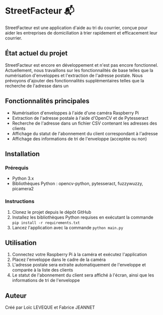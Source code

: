 # StreetFacteur 📬

StreetFacteur est une application d'aide au tri du courrier, conçue pour aider les entreprises de domiciliation à trier rapidement et efficacement leur courrier. 

## État actuel du projet
StreetFacteur est encore en développement et n'est pas encore fonctionnel. Actuellement, nous travaillons sur les fonctionnalités de base telles que la numérisation d'enveloppes et l'extraction de l'adresse postale. Nous prévoyons d'ajouter des fonctionnalités supplémentaires telles que la recherche de l'adresse dans un

## Fonctionnalités principales
- Numérisation d'enveloppes à l'aide d'une caméra Raspberry Pi
- Extraction de l'adresse postale à l'aide d'OpenCV et de Pytesseract
- Recherche de l'adresse dans un fichier CSV contenant les adresses des clients
- Affichage du statut de l'abonnement du client correspondant à l'adresse
- Affichage des informations de tri de l'enveloppe (acceptée ou non)

## Installation

### Prérequis
- Python 3.x
- Bibliothèques Python : opencv-python, pytesseract, fuzzywuzzy, picamera2

### Instructions
1. Clonez le projet depuis le dépôt GitHub
2. Installez les bibliothèques Python requises en exécutant la commande `pip install -r requirements.txt`
3. Lancez l'application avec la commande `python main.py`

## Utilisation
1. Connectez votre Raspberry Pi à la caméra et exécutez l'application
2. Placez l'enveloppe dans le cadre de la caméra
3. L'adresse postale sera extraite automatiquement de l'enveloppe et comparée à la liste des clients
4. Le statut de l'abonnement du client sera affiché à l'écran, ainsi que les informations de tri de l'enveloppe

## Auteur
Créé par Loïc LEVEQUE et Fabrice JEANNET
